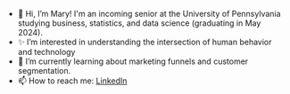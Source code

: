 - 🤍 Hi, I’m Mary! I'm an incoming senior at the University of Pennsylvania studying business, statistics, and data science (graduating in May 2024).
- ✨ I’m interested in understanding the intersection of human behavior and technology
- 🌱 I’m currently learning about marketing funnels and customer segmentation.
- 📫 How to reach me: <a href="https://www.linkedin.com/in/mxumary/">LinkedIn</a>

<!---
mxumary/mxumary is a ✨ special ✨ repository because its `README.md` (this file) appears on your GitHub profile.
You can click the Preview link to take a look at your changes.
--->
